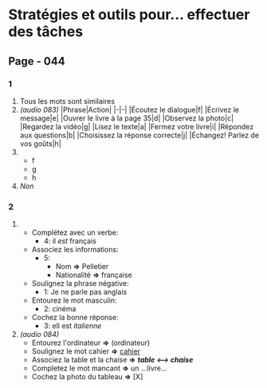 # Stratégies et outils pour... effectuer des tâches

## Page - 044

### 1
1. Tous les mots sont similaires
1. *(audio 083)*
    |Phrase|Action|
    |-|-|
    |Écoutez le dialogue|f|
    |Écrivez le message|e|
    |Ouvrer le livre à la page 35|d|
    |Observez la photo|c|
    |Regardez la vidéo|g|
    |Lisez le texte|a|
    |Fermez votre livre|i|
    |Répondez aux questions|b|
    |Choisissez la réponse correcte|j|
    |Échangez! Parlez de vos goûts|h|
1. 
    - f
    - g
    - h
1. *Non*

### 2
1. 
    - Complétez avec un verbe:
        - 4: il *est* français
    - Associez les informations:
        - 5: 
            - Nom **=>** Pelletier
            - Nationalité **=>** française
    - Soulignez la phrase négative:
        - 1: Je ne parle pas anglais
    - Entourez le mot masculin:
        - 2: cinéma
    - Cochez la bonne réponse:
        - 3: ell est *italienne*
1. *(audio 084)*
    - Entourez l'ordinateur **=>** (ordinateur)
    - Soulignez le mot cahier **=>** <span style="text-decoration: underline">cahier</span>
    - Associez la table et la chaise **=>** ***table <--> chaise***
    - Completez le mot mancant **=>** un ...livre...
    - Cochez la photo du tableau **=>** [X]


